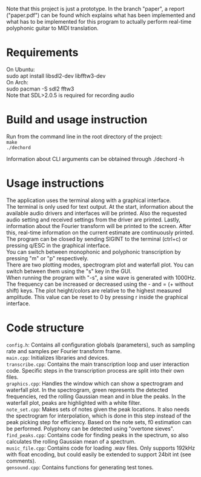 Note that this project is just a prototype. In the branch "paper", a report ("paper.pdf") can be found which explains what has been implemented and what has to be implemented for this program to actually perform real-time polyphonic guitar to MIDI translation.

# Requirements
On Ubuntu:  
    sudo apt install libsdl2-dev libfftw3-dev  
On Arch:  
    sudo pacman -S sdl2 fftw3  
Note that SDL>2.0.5 is required for recording audio

# Build and usage instruction
Run from the command line in the root directory of the project:  
`make`  
`./dechord`

Information about CLI arguments can be obtained through ./dechord -h

# Usage instructions
The application uses the terminal along with a graphical interface.  
The terminal is only used for text output. At the start, information about the available audio drivers and interfaces will be printed. Also the requested audio setting and received settings from the driver are printed. Lastly, information about the Fourier transform will be printed to the screen. After this, real-time information on the current estimate are continuously printed.  
The program can be closed by sending SIGINT to the terminal (ctrl+c) or pressing q/ESC in the graphical interface.  
You can switch between monophonic and polyphonic transcription by pressing "m" or "p" respectively.  
There are two plotting modes, spectrogram plot and waterfall plot. You can switch between them using the "s" key in the GUI.  
When running the program with "-s", a sine wave is generated with 1000Hz. The frequency can be increased or decreased using the - and = (+ without shift) keys. The plot height/colors are relative to the highest measured amplitude. This value can be reset to 0 by pressing r inside the graphical interface.

# Code structure
`config.h`: Contains all configuration globals (parameters), such as sampling rate and samples per Fourier transform frame.  
`main.cpp`: Initializes libraries and devices.  
`transcribe.cpp`: Contains the main transcription loop and user interaction code. Specific steps in the transcription process are split into their own files.  
`graphics.cpp`: Handles the window which can show a spectrogram and waterfall plot. In the spectrogram, green represents the detected frequencies, red the rolling Gaussian mean and in blue the peaks. In the waterfall plot, peaks are highlighted with a white filter.  
`note_set.cpp`: Makes sets of notes given the peak locations. It also needs the spectrogram for interpolation, which is done in this step instead of the peak picking step for efficiency. Based on the note sets, f0 estimation can be performed. Polyphony can be detected using "overtone sieves".  
`find_peaks.cpp`: Contains code for finding peaks in the spectrum, so also calculates the rolling Gaussian mean of a spectrum.  
`music_file.cpp`: Contains code for loading .wav files. Only supports 192kHz with float encoding, but could easily be extended to support 24bit int (see comments).  
`gensound.cpp`: Contains functions for generating test tones.

